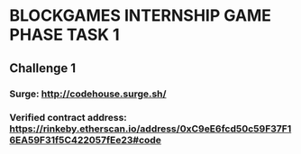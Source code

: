 # BLOCKGAMES INTERNSHIP GAME PHASE TASK 1
## Challenge 1
### Surge:  http://codehouse.surge.sh/
### Verified contract address: https://rinkeby.etherscan.io/address/0xC9eE6fcd50c59F37F16EA59F31f5C422057fEe23#code



